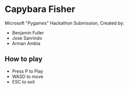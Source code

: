 # Capybara Fisher
 Microsoft "Pygames" Hackathon Submission, Created by:
- Benjamin Fuller
- Jose Sanrindo
- Arman Ambia

## How to play
- Press P to Play
- WASD to move
- ESC to exit
